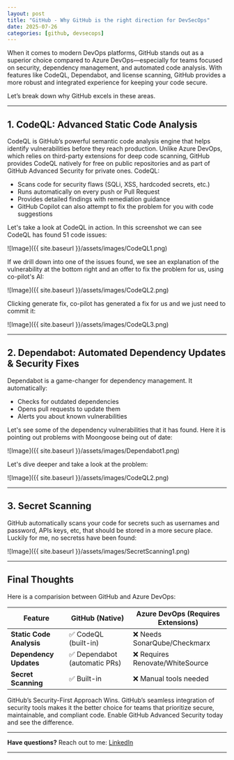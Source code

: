 ```yaml
---
layout: post
title: "GitHub - Why GitHub is the right direction for DevSecOps"
date: 2025-07-26
categories: [github, devsecops]
---
```


When it comes to modern DevOps platforms, GitHub stands out as a superior choice compared to Azure DevOps—especially for teams focused on security, dependency management, and automated code analysis. With features like CodeQL, Dependabot, and license scanning, GitHub provides a more robust and integrated experience for keeping your code secure.

Let’s break down why GitHub excels in these areas.

---

## 1. **CodeQL: Advanced Static Code Analysis**

CodeQL is GitHub’s powerful semantic code analysis engine that helps identify vulnerabilities before they reach production. Unlike Azure DevOps, which relies on third-party extensions for deep code scanning, GitHub provides CodeQL natively for free on public repositories and as part of GitHub Advanced Security for private ones. CodeQL:

- Scans code for security flaws (SQLi, XSS, hardcoded secrets, etc.)
- Runs automatically on every push or Pull Request
- Provides detailed findings with remediation guidance
- GitHub Copilot can also attempt to fix the problem for you with code suggestions

Let's take a look at CodeQL in action. In this screenshot we can see CodeQL has found 51 code issues:

![Image]({{ site.baseurl }}/assets/images/CodeQL1.png)

If we drill down into one of the issues found, we see an explanation of the vulnerability at the bottom right and an offer to fix the problem for us, using co-pilot's AI:

![Image]({{ site.baseurl }}/assets/images/CodeQL2.png)

Clicking generate fix, co-pilot has generated a fix for us and we just need to commit it:

![Image]({{ site.baseurl }}/assets/images/CodeQL3.png)

---

## 2. **Dependabot: Automated Dependency Updates & Security Fixes**

Dependabot is a game-changer for dependency management. It automatically:

- Checks for outdated dependencies
- Opens pull requests to update them
- Alerts you about known vulnerabilities

Let's see some of the dependency vulnerabilities that it has found. Here it is pointing out problems with Moongoose being out of date:

![Image]({{ site.baseurl }}/assets/images/Dependabot1.png)

Let's dive deeper and take a look at the problem:

![Image]({{ site.baseurl }}/assets/images/CodeQL2.png)

---

## 3. **Secret Scanning**

GitHub automatically scans your code for secrets such as usernames and password, APIs keys, etc, that should be stored in a more secure place. Luckily for me, no secretss have been found:

![Image]({{ site.baseurl }}/assets/images/SecretScanning1.png)

---

## Final Thoughts

Here is a comparision between GitHub and Azure DevOps:

| Feature                  | GitHub (Native)               | Azure DevOps (Requires Extensions) |
| ------------------------ | ----------------------------- | ---------------------------------- |
| **Static Code Analysis** | ✅ CodeQL (built-in)          | ❌ Needs SonarQube/Checkmarx       |
| **Dependency Updates**   | ✅ Dependabot (automatic PRs) | ❌ Requires Renovate/WhiteSource   |
| **Secret Scanning**      | ✅ Built-in                   | ❌ Manual tools needed             |

GitHub’s Security-First Approach Wins. GitHub’s seamless integration of security tools makes it the better choice for teams that prioritize secure, maintainable, and compliant code. Enable GitHub Advanced Security today and see the difference.

---

**Have questions?** Reach out to me: [LinkedIn](https://www.linkedin.com/in/darren-stafford/)

---

